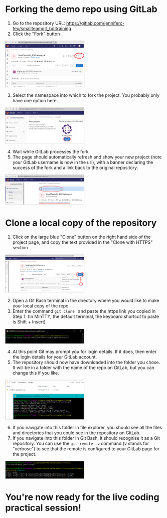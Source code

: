 # Forking the demo repo using GitLab

1. Go to the repository URL: https://gitlab.com/jenniferc-teu/smallteamgit_bditraining
2. Click the "Fork" button

<img src="/Instructions/Images/GitLab/1_Fork.png" alt="Screen shot showing location of fork button in GitLab" width="50%"/>

3. Select the namespace into which to fork the project. You probably only have one option here.

<img src="/Instructions/Images/GitLab/2_Namespace.png" alt="Screen shot showing selection of namespace into which to fork project" width="50%"/>

4. Wait while GitLab processes the fork
5. The page should automatically refresh and show your new project (note your GitLab username is now in the url), with a banner declaring the success of the fork and a link back to the original repository.

<img src="/Instructions/Images/GitLab/3_Success.png" alt="Screen shot showing successful completion of fork" width="50%"/>

# Clone a local copy of the repository

1. Click on the large blue "Clone" button on the right hand side of the project page, and copy the text provided in the "Clone with HTTPS" section

<img src="/Instructions/Images/GitLab/4_CloneLink.png" alt="Screen shot showing the https clone link" width="50%"/>

2. Open a Git Bash terminal in the directory where you would like to make your local copy of the repo.
3. Enter the command `git clone ` and paste the https link you copied in Step 1. (In MinTTY, the default terminal, the keyboard shortcut to paste is Shift + Insert)

<img src="/Instructions/Images/GitLab/5_CloneCommand.png" alt="Screen shot showing the Git clone command in Git Bash" width="50%"/>

4. At this point Git may prompt you for login details. If it does, then enter the login details for your GitLab account.
5. The repository should now have downloaded into the folder you chose. It will be in a folder with the name of the repo on GitLab, but you can change this if you like.

<img src="/Instructions/Images/GitLab/6_ClonedFolder.png" alt="Screen shot showing the local copy of the repo after successful clone" width="50%"/>

6. If you navigate into this folder in file explorer, you should see all the files and directories that you could see in the repository on GitLab.
7. If you navigate into this folder in Git Bash, it should recognise it as a Git repository. You can use the `git remote -v` command (v stands for "verbose") to see that the remote is configured to your GitLab page for the project.

<img src="/Instructions/Images/GitLab/7_CheckRemote.png" alt="Screen shot showing how to check the remote configured for the repository" width="50%"/>

# You're now ready for the live coding practical session!